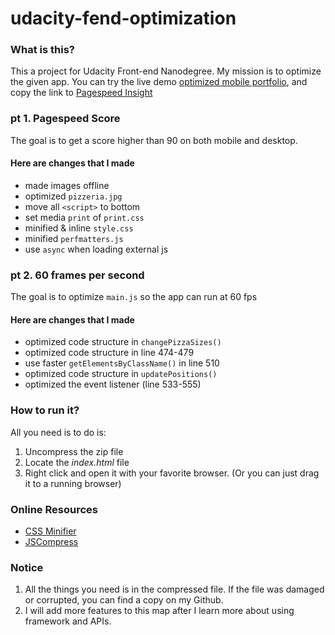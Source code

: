 # udacity-fend-optimization

### What is this?

This a project for Udacity Front-end Nanodegree. My mission is to optimize the given app. You can try the live demo [optimized mobile portfolio](https://iamzhaihy.github.io/udacity-fend-optimization/), and copy the link to [Pagespeed Insight](https://developers.google.com/speed/docs/insights/)




### pt 1. Pagespeed Score
The goal is to get a score higher than 90 on both mobile and desktop. 

#### Here are changes that I made
- made images offline
- optimized `pizzeria.jpg`
- move all `<script>` to bottom
- set media `print` of `print.css`
- minified & inline `style.css`
- minified `perfmatters.js`
- use `async` when loading external js




### pt 2. 60 frames per second
The goal is to optimize `main.js` so the app can run at 60 fps

#### Here are changes that I made
- optimized code structure in `changePizzaSizes()`
- optimized code structure in line 474-479
- use faster `getElementsByClassName()` in line 510
- optimized code structure in `updatePositions()`
- optimized the event listener (line 533-555)




### How to run it?
All you need is to do is:

1. Uncompress the zip file
2. Locate the *index.html* file
3. Right click and open it with your favorite browser.
   (Or you can just drag it to a running browser)




### Online Resources 
- [CSS Minifier](https://cssminifier.com/)
- [JSCompress](https://jscompress.com/)



### Notice

1. All the things you need is in the compressed file. If the file was damaged or corrupted, you can find a copy on my Github.
2. I will add more features to this map after I learn more about using framework and APIs.
